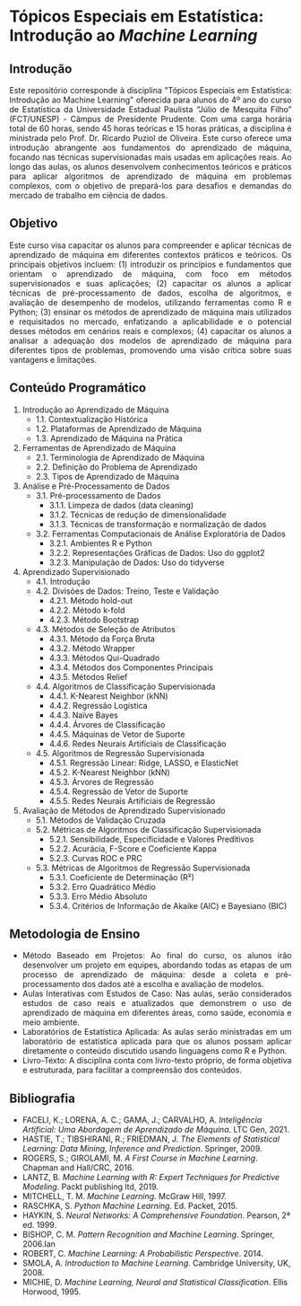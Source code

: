 # Tópicos Especiais em Estatística: Introdução ao *Machine Learning*

## Introdução

<div align="justify">
Este repositório corresponde à disciplina "Tópicos Especiais em Estatística: Introdução ao Machine Learning" oferecida para alunos do 4º ano do curso de Estatística da Universidade Estadual Paulista “Júlio de Mesquita Filho” (FCT/UNESP) - Câmpus de Presidente Prudente. Com uma carga horária total de 60 horas, sendo 45 horas teóricas e 15 horas práticas, a disciplina é ministrada pelo Prof. Dr. Ricardo Puziol de Oliveira. Este curso oferece uma introdução abrangente aos fundamentos do aprendizado de máquina, focando nas técnicas supervisionadas mais usadas em aplicações reais. Ao longo das aulas, os alunos desenvolvem conhecimentos teóricos e práticos para aplicar algoritmos de aprendizado de máquina em problemas complexos, com o objetivo de prepará-los para desafios e demandas do mercado de trabalho em ciência de dados.
</div>

## Objetivo

<div align="justify">
Este curso visa capacitar os alunos para compreender e aplicar técnicas de aprendizado de máquina em diferentes contextos práticos e teóricos. Os principais objetivos incluem: (1) introduzir os princípios e fundamentos que orientam o aprendizado de máquina, com foco em métodos supervisionados e suas aplicações; (2) capacitar os alunos a aplicar técnicas de pré-processamento de dados, escolha de algoritmos, e avaliação de desempenho de modelos, utilizando ferramentas como R e Python; (3) ensinar os métodos de aprendizado de máquina mais utilizados e requisitados no mercado, enfatizando a aplicabilidade e o potencial desses métodos em cenários reais e complexos; (4) capacitar os alunos a analisar a adequação dos modelos de aprendizado de máquina para diferentes tipos de problemas, promovendo uma visão crítica sobre suas vantagens e limitações.
</div>

## Conteúdo Programático

1. Introdução ao Aprendizado de Máquina
   - 1.1. Contextualização Histórica
   - 1.2. Plataformas de Aprendizado de Máquina
   - 1.3. Aprendizado de Máquina na Prática
2. Ferramentas de Aprendizado de Máquina
   - 2.1. Terminologia de Aprendizado de Máquina 
   - 2.2. Definição do Problema de Aprendizado
   - 2.3. Tipos de Aprendizado de Máquina
3. Análise e Pré-Processamento de Dados
   - 3.1. Pré-processamento de Dados
       - 3.1.1. Limpeza de dados (data cleaning) 
       - 3.1.2. Técnicas de redução de dimensionalidade
       - 3.1.3. Técnicas de transformação e normalização de dados
   - 3.2. Ferramentas Computacionais de Análise Exploratória de Dados
       - 3.2.1. Ambientes R e Python
       - 3.2.2. Representações Gráficas de Dados: Uso do ggplot2
       - 3.2.3. Manipulação de Dados: Uso do tidyverse
4. Aprendizado Supervisionado
   - 4.1. Introdução
   - 4.2. Divisões de Dados: Treino, Teste e Validação
       - 4.2.1. Método hold-out
       - 4.2.2. Método k-fold
       - 4.2.3. Método Bootstrap
   - 4.3. Métodos de Seleção de Atributos
       - 4.3.1. Método da Força Bruta
       - 4.3.2. Método Wrapper
       - 4.3.3. Métodos Qui-Quadrado
       - 4.3.4. Métodos dos Componentes Principais
       - 4.3.5. Métodos Relief
   - 4.4. Algoritmos de Classificação Supervisionada
       - 4.4.1. K-Nearest Neighbor (kNN)
       - 4.4.2. Regressão Logística
       - 4.4.3. Naïve Bayes
       - 4.4.4. Árvores de Classificação
       - 4.4.5. Máquinas de Vetor de Suporte
       - 4.4.6. Redes Neurais Artificiais de Classificação
   - 4.5. Algoritmos de Regressão Supervisionada
       - 4.5.1. Regressão Linear: Ridge, LASSO, e ElasticNet
       - 4.5.2. K-Nearest Neighbor (kNN)
       - 4.5.3. Árvores de Regressão
       - 4.5.4. Regressão de Vetor de Suporte
       - 4.5.5. Redes Neurais Artificiais de Regressão
5. Avaliação de Métodos de Aprendizado Supervisionado
   - 5.1. Métodos de Validação Cruzada 
   - 5.2. Métricas de Algoritmos de Classificação Supervisionada
       - 5.2.1. Sensibilidade, Especificidade e Valores Preditivos
       - 5.2.2. Acurácia, F-Score e Coeficiente Kappa
       - 5.2.3. Curvas ROC e PRC
   - 5.3. Métricas de Algoritmos de Regressão Supervisionada
       - 5.3.1. Coeficiente de Determinação (R²)
       - 5.3.2. Erro Quadrático Médio
       - 5.3.3. Erro Médio Absoluto
       - 5.3.4. Critérios de Informação de Akaike (AIC) e Bayesiano (BIC)

## Metodologia de Ensino

* <div align="justify">Método Baseado em Projetos: Ao final do curso, os alunos irão desenvolver um projeto em equipes, abordando todas as etapas de um processo de aprendizado de máquina: desde a coleta e pré-processamento dos dados até a escolha e avaliação de modelos.</div>
* <div align="justify">Aulas Interativas com Estudos de Caso: Nas aulas, serão considerados estudos de caso reais e atualizados que demonstrem o uso de aprendizado de máquina em diferentes áreas, como saúde, economia e meio ambiente.</div>
* <div align="justify">Laboratórios de Estatística Aplicada: As aulas serão ministradas em um laboratório de estatística aplicada para que os alunos possam aplicar diretamente o conteúdo discutido usando linguagens como R e Python.</div>
* <div align="justify">Livro-Texto: A disciplina conta com livro-texto próprio, de forma objetiva e estruturada, para facilitar a compreensão dos conteúdos.</div>

## Bibliografia

* FACELI, K.; LORENA, A. C.; GAMA, J.; CARVALHO, A. *Inteligência Artificial: Uma Abordagem de Aprendizado de Máquina*. LTC Gen, 2021.
* HASTIE, T.; TIBSHIRANI, R.; FRIEDMAN, J. *The Elements of Statistical Learning: Data Mining, Inference and Prediction*. Springer, 2009. 
* ROGERS, S.; GIROLAMI, M. *A First Course in Machine Learning*. Chapman and Hall/CRC, 2016.
* LANTZ, B. *Machine Learning with R: Expert Techniques for Predictive Modeling*. Packt publishing ltd, 2019.
* MITCHELL, T. M. *Machine Learning*. McGraw Hill, 1997.
* RASCHKA, S. *Python Machine Learning*. Ed. Packet, 2015.
* HAYKIN, S. *Neural Networks: A Comprehensive Foundation*. Pearson, 2ª ed. 1999.
* BISHOP, C. M. *Pattern Recognition and Machine Learning*. Springer, 2006.Ian 
* ROBERT, C. *Machine Learning: A Probabilistic Perspective*. 2014.
* SMOLA, A. *Introduction to Machine Learning*. Cambridge University, UK, 2008.
* MICHIE, D. *Machine Learning, Neural and Statistical Classification*. Ellis Horwood, 1995.
